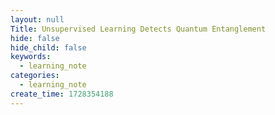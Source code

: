 ```yaml
---
layout: null
Title: Unsupervised Learning Detects Quantum Entanglement
hide: false
hide_child: false
keywords:
  - learning_note
categories:
  - learning_note
create_time: 1728354188
---
```

